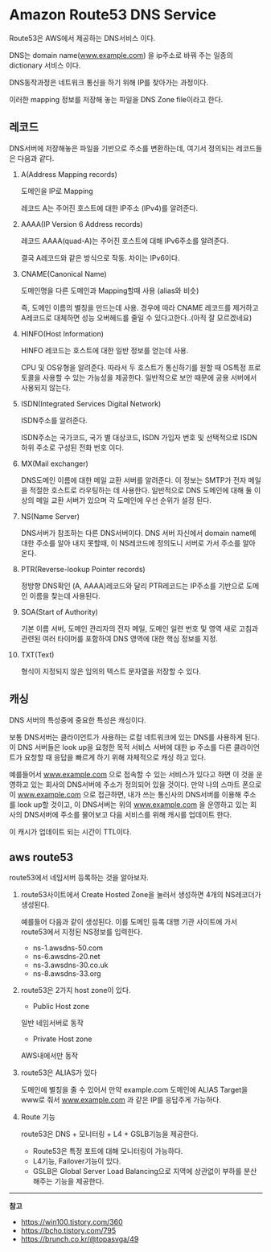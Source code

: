 # Amazon Route53 DNS Service


Route53은 AWS에서 제공하는 DNS서비스 이다. 

DNS는 domain name(www.example.com) 을 ip주소로 바꿔 주는 일종의 dictionary 서비스 이다.

DNS동작과정은 네트워크 통신을 하기 위해 IP를 찾아가는 과정이다.

<!--more-->

이러한 mapping 정보를 저장해 놓는 파일을 DNS Zone file이라고 한다.

## 레코드

DNS서버에 저장해놓은 파일을 기반으로 주소를 변환하는데, 여기서 정의되는 레코드들은 다음과 같다.

1. A(Address Mapping records)

    도메인을 IP로 Mapping

    레코드 A는 주어진 호스트에 대한 IP주소 (IPv4)를 알려준다.  


2. AAAA(IP Version 6 Address records)

    레코드 AAAA(quad-A)는 주어진 호스트에 대해 IPv6주소를 알려준다.

    결국 A레코드와 같은 방식으로 작동. 차이는 IPv6이다.


3. CNAME(Canonical Name)

    도메인명을 다른 도메인과 Mapping할때 사용 (alias와 비슷)

    즉, 도메인 이름의 별칭을 만드는데 사용.  경우에 따라 CNAME 레코드를 제거하고 A레코드로 대체하면 성능 오버헤드를 줄일 수 있다고한다..(아직 잘 모르겠네요)


4. HINFO(Host Information)

    HINFO 레코드는 호스트에 대한 일반 정보를 얻는데 사용.

    CPU 및 OS유형을 알려준다. 따라서 두 호스트가 통신하기를 원할 때 OS특정 프로토콜을 사용할 수 있는 가능성을 제공한다. 일반적으로 보안 때문에 공용 서버에서 사용되지 않는다.


5. ISDN(Integrated Services Digital Network)

    ISDN주소를 알려준다. 

    ISDN주소는 국가코드, 국가 별 대상코드, ISDN 가입자 번호 및 선택적으로 ISDN 하위 주소로 구성된 전화 번호 이다.


6. MX(Mail exchanger)

    DNS도메인 이름에 대한 메일 교환 서버를 알려준다. 이 정보는 SMTP가 전자 메일을 적절한 호스트로 라우팅하는 데 사용한다. 일반적으로 DNS 도메인에 대해 둘 이상의 메일 교환 서버가 있으며 각 도메인에 우선 순위가 설정 된다.


7. NS(Name Server)

    DNS서버가 참조하는 다른 DNS서버이다. DNS 서버 자신에서 domain name에 대한 주소를 알아 내지 못할때, 이 NS레코드에 정의도니 서버로 가서 주소를 알아 온다.


8. PTR(Reverse-lookup Pointer records)

    정방향 DNS확인 (A, AAAA)레코드와 달리 PTR레코드는 IP주소를 기반으로 도메인 이름을 찾는데 사용된다.


9. SOA(Start of Authority)

    기본 이름 서버, 도메인 관리자의 전자 메일, 도메인 일련 번호 및 영역 새로 고침과 관련된 여러 타이머를 포함하여 DNS 영역에 대한 핵심 정보를 지정.


10. TXT(Text)

    형식이 지정되지 않은 임의의 텍스트 문자열을 저장할 수 있다. 

## 캐싱

DNS 서버의 특성중에 중요한 특성은 캐싱이다.

보통 DNS서버는 클라이언트가 사용하는 로컬 네트워크에 있는 DNS를 사용하게 된다. 이 DNS 서버들은 look up을 요청한 목적 서비스 서버에 대한 ip 주소를 다른 클라이언트가 요청할 때 응답을 빠르게 하기 위해 자체적으로 캐싱 하고 있다.

예를들어서 www.example.com 으로 접속할 수 있는 서비스가 있다고 하면 이 것을 운영하고 있는 회사의 DNS서버에 주소가 정의되어 있을 것이다. 만약 나의 스마트 폰으로 이 www.example.com 으로 접근하면, 내가 쓰는 통신사의 DNS서버를 이용해 주소를 look up할 것이고, 이 DNS서버는 위의 www.example.com 을 운영하고 있는 회사의 DNS서버에 주소를 물어보고 다음 서비스를 위해 캐시를 업데이트 한다.

이 캐시가 업데이트 되는 시간이 TTL이다.

## aws route53

route53에서 네임서버 등록하는 것을 알아보자.

1. route53사이트에서 Create Hosted Zone을 눌러서 생성하면 4개의 NS레코더가 생성된다.

    예를들어 다음과 같이 생성된다. 이를 도메인 등록 대행 기관 사이트에 가서 route53에서 지정된 NS정보를 입력한다.

    * ns-1.awsdns-50.com
    * ns-6.awsdns-20.net
    * ns-3.awsdns-30.co.uk
    * ns-8.awsdns-33.org


2. route53은 2가지 host zone이 있다.

    * Public Host zone

    일반 네임서버로 동작

    * Private Host zone

    AWS내에서만 동작


3. route53은 ALIAS가 있다

    도메인에 별칭을 줄 수 있어서 만약 example.com 도메인에 ALIAS Target을 www로 줘서 www.example.com 과 같은 IP를 응답주게 가능하다.


4. Route 기능 

    route53은 DNS + 모니터링 + L4 + GSLB기능을 제공한다.

    * Route53은 특정 포트에 대해 모니터링이 가능하다.
    * L4기능, Failover기능이 있다.
    * GSLB은 Global Server Load Balancing으로 지역에 상관없이 부하를 분산해주는 기능을 제공한다.

---

**참고**

* https://win100.tistory.com/360
* https://bcho.tistory.com/795
* https://brunch.co.kr/@topasvga/49
